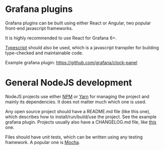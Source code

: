 # Grafana plugins

Grafana plugins can be built using either React or Angular, two popular front-end javascript frameworks.

It is highly recommended to use React for Grafana 6+.

[Typescript](https://www.typescriptlang.org/ "Typescript") should also be used, which is a javascript transpiler for building type-checked and maintainable code. 

Example grafana plugin: https://github.com/grafana/clock-panel


# General NodeJS development

NodeJS projects use either [NPM](https://www.npmjs.com/ "NPM") or [Yarn](https://yarnpkg.com/ "Yarn") for managing the project and mainly its dependencies. It does not matter much which one is used.

Any open source project should have a README.md file (like this one), which describes how to install/run/build/use the project. See the example grafana plugin. Projects usually also have a CHANGELOG.md file, like [this](https://github.com/grafana/clock-panel/blob/master/CHANGELOG.md "this") one.

Files should have unit tests, which can be written using any testing framework. A popular one is [Mocha](https://mochajs.org/ "Mocha").


